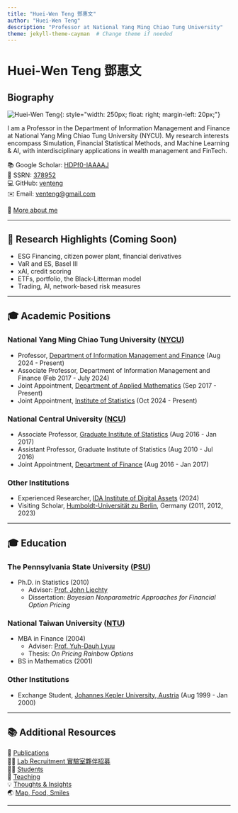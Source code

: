 ```yaml
---
title: "Huei-Wen Teng 鄧惠文"
author: "Huei-Wen Teng"
description: "Professor at National Yang Ming Chiao Tung University"
theme: jekyll-theme-cayman  # Change theme if needed
---
```


# Huei-Wen Teng 鄧惠文

## Biography
![Huei-Wen Teng](https://i.imgur.com/K3qUn90.jpg){: style="width: 250px; float: right; margin-left: 20px;"}

I am a Professor in the Department of Information Management and Finance at National Yang Ming Chiao Tung University (NYCU). My research interests encompass Simulation, Financial Statistical Methods, and Machine Learning & AI, with interdisciplinary applications in wealth management and FinTech.

📚 Google Scholar: [HDPf0-IAAAAJ](https://scholar.google.com/citations?user=HDPf0-IAAAAJ&hl=en)  
📄 SSRN: [378952](https://papers.ssrn.com/sol3/cf_dev/AbsByAuth.cfm?per_id=3789459)  
💻 GitHub: [venteng](https://github.com/venteng)  
✉️ Email: venteng@gmail.com  

🔗 [More about me](https://venteng.github.io/bio.html)

---

## 📌 Research Highlights (Coming Soon)

- ESG Financing, citizen power plant, financial derivatives 
- VaR and ES, Basel III
- xAI, credit scoring
- ETFs, portfolio, the Black-Litterman model
- Trading, AI, network-based risk measures

---

## 🎓 Academic Positions

### National Yang Ming Chiao Tung University ([NYCU](https://www.nycu.edu.tw/))
- Professor, [Department of Information Management and Finance](https://imf.nctu.edu.tw/) (Aug 2024 - Present)
- Associate Professor, Department of Information Management and Finance (Feb 2017 - July 2024)
- Joint Appointment, [Department of Applied Mathematics](https://www.math.nycu.edu.tw/) (Sep 2017 - Present)
- Joint Appointment, [Institute of Statistics](https://stat.nycu.edu.tw/) (Oct 2024 - Present)

### National Central University ([NCU](https://www.ncu.edu.tw/))
- Associate Professor, [Graduate Institute of Statistics](http://www.stat.ncu.edu.tw/) (Aug 2016 - Jan 2017)
- Assistant Professor, Graduate Institute of Statistics (Aug 2010 - Jul 2016)
- Joint Appointment, [Department of Finance](https://fm.mgt.ncu.edu.tw/zh-TW) (Aug 2016 - Jan 2017)

### Other Institutions
- Experienced Researcher, [IDA Institute of Digital Assets](https://ida.ase.ro) (2024)
- Visiting Scholar, [Humboldt-Universität zu Berlin](https://www.hu-berlin.de/en), Germany (2011, 2012, 2023)

---

## 🎓 Education

### The Pennsylvania State University ([PSU](https://www.psu.edu/))

- Ph.D. in Statistics (2010)  
  - Adviser: [Prof. John Liechty](http://www.personal.psu.edu/faculty/j/c/jcl12/)  
  - Dissertation: *Bayesian Nonparametric Approaches for Financial Option Pricing*

### National Taiwan University ([NTU](https://www.ntu.edu.tw/))
- MBA in Finance (2004)  
  - Adviser: [Prof. Yuh-Dauh Lyuu](https://www.csie.ntu.edu.tw/~lyuu/)  
  - Thesis: *On Pricing Rainbow Options*
- BS in Mathematics (2001)

### Other Institutions

- Exchange Student, [Johannes Kepler University, Austria](https://www.jku.at) (Aug 1999 - Jan 2000)

---

## 📚 Additional Resources
📄 [Publications](https://venteng.github.io/Publication.html)  
👩‍🏫 [Lab Recruitment 實驗室夥伴招募](https://venteng.github.io/LAB_Recruitment/README.html)  
👨‍🎓 [Students](https://venteng.github.io/LAB_Recruitment/Students.html)  
📖 [Teaching](https://venteng.github.io/Teaching/README.html)  
💡 [Thoughts & Insights](https://venteng.github.io/thoughts/README.html)  
🌏 [Map, Food, Smiles](https://venteng.github.io/MFS.html)

---
